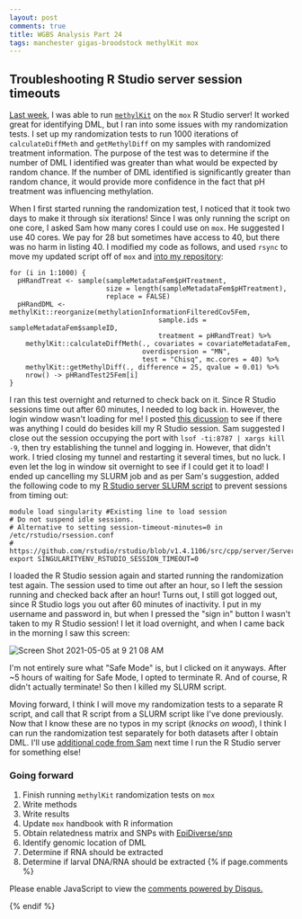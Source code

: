 ```yaml
---
layout: post
comments: true
title: WGBS Analysis Part 24
tags: manchester gigas-broodstock methylKit mox
---
```


## Troubleshooting R Studio server session timeouts

[Last week](https://yaaminiv.github.io/WGBS-Analysis-Part23/), I was able to run [`methylKit`](https://bioconductor.org/packages/release/bioc/vignettes/methylKit/inst/doc/methylKit.html) on the `mox` R Studio server! It worked great for identifying DML, but I ran into some issues with my randomization tests. I set up my randomization tests to run 1000 iterations of `calculateDiffMeth` and `getMethylDiff` on my samples with randomized treatment information. The purpose of the test was to determine if the number of DML I identified was greater than what would be expected by random chance. If the number of DML identified is significantly greater than random chance, it would provide more confidence in the fact that pH treatment was influencing methylation.

When I first started running the randomization test, I noticed that it took two days to make it through six iterations! Since I was only running the script on one core, I asked Sam how many cores I could use on `mox`. He suggested I use 40 cores. We pay for 28 but sometimes have access to 40, but there was no harm in listing 40. I modified my code as follows, and used `rsync` to move my updated script off of `mox` and [into my repository](https://github.com/RobertsLab/project-gigas-oa-meth/blob/master/code/06-methylKit.R):

```
for (i in 1:1000) {
  pHRandTreat <- sample(sampleMetadataFem$pHTreatment,
                        size = length(sampleMetadataFem$pHTreatment),
                        replace = FALSE)
  pHRandDML <- methylKit::reorganize(methylationInformationFilteredCov5Fem,
                                     sample.ids = sampleMetadataFem$sampleID,
                                     treatment = pHRandTreat) %>%
    methylKit::calculateDiffMeth(., covariates = covariateMetadataFem,
                                 overdispersion = "MN",
                                 test = "Chisq", mc.cores = 40) %>%
    methylKit::getMethylDiff(., difference = 25, qvalue = 0.01) %>%
    nrow() -> pHRandTest25Fem[i]
}
```

I ran this test overnight and returned to check back on it. Since R Studio sessions time out after 60 minutes, I needed to log back in. However, the login window wasn't loading for me! I posted [this dicussion](https://github.com/RobertsLab/resources/discussions/1196) to see if there was anything I could do besides kill my R Studio session. Sam suggested I close out the session occupying the port with `lsof -ti:8787 | xargs kill -9`, then try establishing the tunnel and logging in. However, that didn't work. I tried closing my tunnel and restarting it several times, but no luck. I even let the log in window sit overnight to see if I could get it to load! I ended up cancelling my SLURM job and as per Sam's suggestion, added the following code to my [R Studio server SLURM script]() to prevent sessions from timing out:

```
module load singularity #Existing line to load session
# Do not suspend idle sessions.
# Alternative to setting session-timeout-minutes=0 in /etc/rstudio/rsession.conf
# https://github.com/rstudio/rstudio/blob/v1.4.1106/src/cpp/server/ServerSessionManager.cpp#L126
export SINGULARITYENV_RSTUDIO_SESSION_TIMEOUT=0
```

I loaded the R Studio session again and started running the randomization test again. The session used to time out after an hour, so I left the session running and checked back after an hour! Turns out, I still got logged out, since R Studio logs you out after 60 minutes of inactivity. I put in my username and password in, but when I pressed the "sign in" button I wasn't taken to my R Studio session! I let it load overnight, and when I came back in the morning I saw this screen:

![Screen Shot 2021-05-05 at 9 21 08 AM](https://user-images.githubusercontent.com/22335838/117175208-6f074300-ad83-11eb-90d3-fa09e7b5547a.png)

I'm not entirely sure what "Safe Mode" is, but I clicked on it anyways. After ~5 hours of waiting for Safe Mode, I opted to terminate R. And of course, R didn't actually terminate! So then I killed my SLURM script.

Moving forward, I think I will move my randomization tests to a separate R script, and call that R script from a SLURM script like I've done previously. Now that I know these are no typos in my script (*knocks on wood*), I think I can run the randomization test separately for both datasets after I obtain DML. I'll use [additional code from Sam](https://github.com/RobertsLab/resources/discussions/1196#discussioncomment-696240) next time I run the R Studio server for something else!

### Going forward

1. Finish running `methylKit` randomization tests on `mox`
2. Write methods
3. Write results
2. Update `mox` handbook with R information
2. Obtain relatedness matrix and SNPs with [EpiDiverse/snp](https://github.com/EpiDiverse/snp)
4. Identify genomic location of DML
2. Determine if RNA should be extracted
3. Determine if larval DNA/RNA should be extracted
{% if page.comments %}

<div id="disqus_thread"></div>
<script>

/**
*  RECOMMENDED CONFIGURATION VARIABLES: EDIT AND UNCOMMENT THE SECTION BELOW TO INSERT DYNAMIC VALUES FROM YOUR PLATFORM OR CMS.
*  LEARN WHY DEFINING THESE VARIABLES IS IMPORTANT: https://disqus.com/admin/universalcode/#configuration-variables*/
/*
var disqus_config = function () {
this.page.url = PAGE_URL;  // Replace PAGE_URL with your page's canonical URL variable
this.page.identifier = PAGE_IDENTIFIER; // Replace PAGE_IDENTIFIER with your page's unique identifier variable
};
*/
(function() { // DON'T EDIT BELOW THIS LINE
var d = document, s = d.createElement('script');
s.src = 'https://the-responsible-grad-student.disqus.com/embed.js';
s.setAttribute('data-timestamp', +new Date());
(d.head || d.body).appendChild(s);
})();
</script>
<noscript>Please enable JavaScript to view the <a href="https://disqus.com/?ref_noscript">comments powered by Disqus.</a></noscript>

{% endif %}

<script id="dsq-count-scr" src="//the-responsible-grad-student.disqus.com/count.js" async></script>
